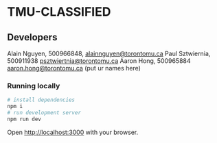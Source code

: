 # TMU-CLASSIFIED

## Developers

Alain Nguyen, 500966848, alainnguyen@torontomu.ca
Paul Sztwiernia, 500911938 psztwiertnia@torontomu.ca
Aaron Hong, 500965884 aaron.hong@torontomu.ca
(put ur names here)

### Running locally

```bash
# install dependencies
npm i
# run development server
npm run dev
```

Open [http://localhost:3000](http://localhost:3000) with your browser.

